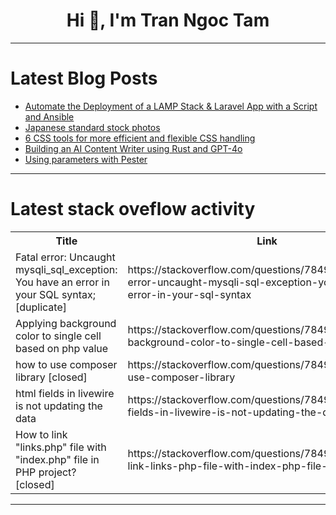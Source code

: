 <h1 align="center">Hi 👋, I'm Tran Ngoc Tam</h1>

---

# Latest Blog Posts 
<!-- BLOG-POST-LIST:START -->
- [Automate the Deployment of a LAMP Stack &amp; Laravel App with a Script and Ansible](https://dev.to/chigozieco/automate-the-deployment-of-a-lamp-stack-laravel-app-with-a-script-and-ansible-hf0)
- [Japanese standard stock photos](https://dev.to/yamashee/japanese-standard-stock-photos-43cc)
- [6 CSS tools for more efficient and flexible CSS handling](https://dev.to/logrocket/6-css-tools-for-more-efficient-and-flexible-css-handling-324)
- [Building an AI Content Writer using Rust and GPT-4o](https://dev.to/shuttle_dev/building-an-ai-content-writer-using-rust-and-gpt-4o-2924)
- [Using parameters with Pester](https://dev.to/omiossec/using-parameters-with-pester-1joo)
<!-- BLOG-POST-LIST:END -->

---

# Latest stack oveflow activity
<table>
  <tr><th>Title</th><th>Link</th></tr>
  <!-- STACKOVERFLOW:START --><tr><td>Fatal error: Uncaught mysqli_sql_exception: You have an error in your SQL syntax; [duplicate]</td><td>https://stackoverflow.com/questions/78491498/fatal-error-uncaught-mysqli-sql-exception-you-have-an-error-in-your-sql-syntax</td></tr><tr><td>Applying background color to single cell based on php value</td><td>https://stackoverflow.com/questions/78491469/applying-background-color-to-single-cell-based-on-php-value</td></tr><tr><td>how to use composer library [closed]</td><td>https://stackoverflow.com/questions/78491380/how-to-use-composer-library</td></tr><tr><td>html fields in livewire is not updating the data</td><td>https://stackoverflow.com/questions/78491357/html-fields-in-livewire-is-not-updating-the-data</td></tr><tr><td>How to link &quot;links.php&quot; file with &quot;index.php&quot; file in PHP project? [closed]</td><td>https://stackoverflow.com/questions/78491336/how-to-link-links-php-file-with-index-php-file-in-php-project</td></tr><!-- STACKOVERFLOW:END -->
</table>

---


